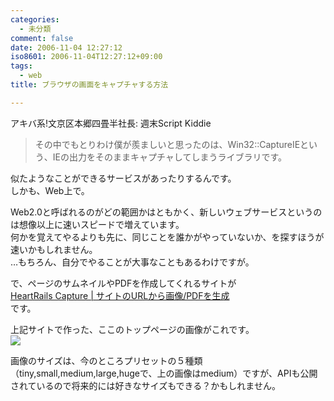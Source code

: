 ```yaml
---
categories:
  - 未分類
comment: false
date: 2006-11-04 12:27:12
iso8601: 2006-11-04T12:27:12+09:00
tags:
  - web
title: ブラウザの画面をキャプチャする方法

---
```


<div class="entry-body">
  <p>アキバ系!文京区本郷四畳半社長: 週末Script Kiddie</p>

  <blockquote>その中でもとりわけ僕が羨ましいと思ったのは、Win32::CaptureIEという、IEの出力をそのままキャプチャしてしまうライブラリです。</blockquote>

  <p>似たようなことができるサービスがあったりするんです。<br />
    しかも、Web上で。</p>

  <p>Web2.0と呼ばれるのがどの範囲かはともかく、新しいウェブサービスというのは想像以上に速いスピードで増えています。<br />
    何かを覚えてやるよりも先に、同じことを誰かがやっていないか、を探すほうが速いかもしれません。<br />
    …もちろん、自分でやることが大事なこともあるわけですが。</p>

  <p>で、ページのサムネイルやPDFを作成してくれるサイトが<br /><a href="http://capture.heartrails.com">HeartRails Capture | サイトのURLから画像/PDFを生成</a><br />
    です。</p>

  <p>上記サイトで作った、ここのトップページの画像がこれです。<br /><img src="http://capture.heartrails.com/medium?http://blog.nqou.net" /></p>

  <p>画像のサイズは、今のところプリセットの５種類（tiny,small,medium,large,hugeで、上の画像はmedium）ですが、APIも公開されているので将来的には好きなサイズもできる？かもしれません。</p>
</div>
